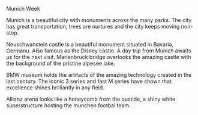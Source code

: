 Munich Week

Munich is a beautiful city with monuments across the many parks. The city has great transportation,
trees are nurtures and the city keeps moving non-stop. 


Neuschwanstein castle is a beautiful monument situated in Bavaria, Germanu. Also famous as the Disney castle. 
A day trip from Munich awaits us for the next visit. Marienbruck bridge overlooks the amazing castle with the background
of the pristine alpesee lake.

BMW museum holds the artifacts of the amazing technology created in the last century. 
The iconic 3 series and fast M series have shown that excellence shines brilliantly in any field.


Allianz arena looks like a honeycomb from the oustide, a shiny white superstructure hosting the munchen footbal team.